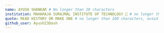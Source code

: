 ```yaml
---
name: AYUSH SHANKAR # No longer than 28 characters
institution: MAHARAJA SURAJMAL INSTITUTE OF TECHNOLOGY 🚩 # no longer than 58 characters
quote: READ HISTORY OR MAKE ONE # no longer than 100 characters, avoid using quotes(") to guarantee the format remains the same.
github_user: Ayush23Dash
---
```

